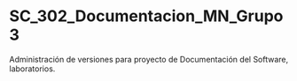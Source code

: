 # SC_302_Documentacion_MN_Grupo3
Administración de versiones para proyecto de Documentación del Software, laboratorios.

